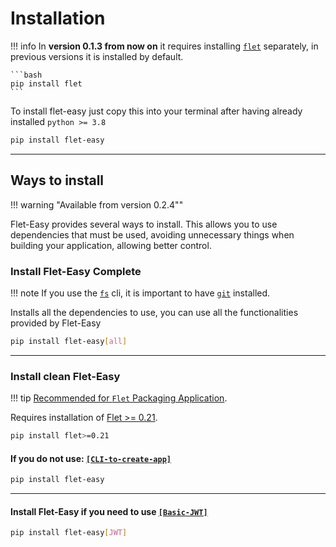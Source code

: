 # Installation

!!! info
    In **version 0.1.3 from now on** it requires installing [`flet`](http://github.com/flet-dev/flet) separately, in previous versions it is installed by default.

    ```bash
    pip install flet
    ```
To install flet-easy just copy this into your terminal after having already installed `python >= 3.8`

```bash
pip install flet-easy
```

---

## Ways to install

!!! warning "Available from version 0.2.4""

Flet-Easy provides several ways to install. This allows you to use dependencies that must be used, avoiding unnecessary things when building your application, allowing better control.

### Install Flet-Easy Complete

!!! note
    If you use the [`fs`](/0.2.0/cli-to-create-app/) cli, it is important to have [`git`](https://git-scm.com/downloads) installed.

Installs all the dependencies to use, you can use all the functionalities provided by Flet-Easy

```bash
pip install flet-easy[all]
```

---

### Install clean Flet-Easy

!!! tip
    [Recommended for `Flet` Packaging Application](https://flet.dev/docs/publish).

Requires installation of [Flet >= 0.21](https://github.com/flet-dev/flet).

```bash
pip install flet>=0.21
```

#### If you do not use: [`[CLI-to-create-app]`](/0.2.0/cli-to-create-app)

```bash
pip install flet-easy
```

---

#### Install Flet-Easy if you need to use [`[Basic-JWT]`](/0.2.0/basic-jwt)

```bash
pip install flet-easy[JWT]
```
